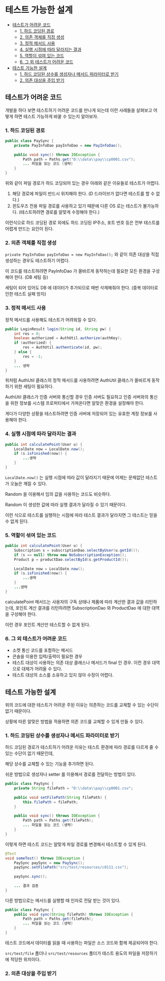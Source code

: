# 테스트 가능한 설계

- [테스트가 어려운 코드](#테스트가-어려운-코드)
  - [1. 하드 코딩된 경로](#1-하드-코딩된-경로)
  - [2. 의존 객체를 직접 생성](#2-의존-객체를-직접-생성)
  - [3. 정적 메서드 사용](#3-정적-메서드-사용)
  - [4. 실행 시점에 따라 달라지는 결과](#4-실행-시점에-따라-달라지는-결과)
  - [5. 역할이 섞여 있는 코드](#5-역할이-섞여-있는-코드)
  - [6. 그 외 테스트가 어려운 코드](#6-그-외-테스트가-어려운-코드)
- [테스트 가능한 설계](#테스트-가능한-설계)
  - [1. 하드 코딩된 상수를 생성자나 메서드 파라미터로 받기](#1-하드-코딩된-상수를-생성자나-메서드-파라미터로-받기)
  - [2. 의존 대상을 주입 받기](#2-의존-대상을-주입-받기)

## 테스트가 어려운 코드

개발을 하다 보면 테스트하기 어려운 코드를 만나게 되는데 이런 사례들을 살펴보고 어떻게 하면 테스트 가능하게 바꿀 수 있는지 알아보자.

### 1. 하드 코딩된 경로

```java
public class PaySync {
    private PayInfoDao payInfoDao = new PayInfoDao();
    
    public void sync() throws IOException {
        Path path = Paths.get("D:\\data\\pay\\cp0001.csv");
        ... 파일을 읽는 코드 (생략)
    }
}
```

위와 같이 파일 경로가 하드 코딩되어 있는 경우 아래와 같은 이유들로 테스트가 어렵다.

1. 해당 경로에 파일이 반드시 위치해야 한다. (D 드라이브가 없다면 테스트를 할 수 없다.)
2. 윈도우즈 전용 파일 경로를 사용하고 있기 때문에 다른 OS 로는 테스트가 불가능하다. (테스트하려면 경로를 알맞게 수정해야 한다.)

이런식으로 하드 코딩된 경로 외에도 하드 코딩된 IP주소, 포트 번호 등은 전부 테스트를 어렵게 만드는 요인이 된다.

### 2. 의존 객체를 직접 생성

`private PayInfoDao payInfoDao = new PayInfoDao();` 와 같이 의존 대상을 직접 생성하는 경우도 테스트하기 어렵다.

이 코드를 테스트하려면 PayInfoDao 가 올바르게 동작하는데 필요한 모든 환경을 구성해야 한다. (DB 세팅 등)

세팅이 되어 있어도 DB 에 데이터가 추가되므로 매번 삭제해줘야 한다. (중복 데이터로 인한 테스트 실패 방지)

### 3. 정적 메서드 사용

정적 메서드를 사용해도 테스트가 어려워질 수 있다.

```java
public LoginResult login(String id, String pw) {
    int res = 0;
    boolean authorized = AuthUtil.authorize(authKey);
    if (authorized) {
        res = AuthUtil.authenticate(id, pw);
    } else {
        res = -1;
    }
    ... 생략
}
```

위처럼 AuthUtil 클래스의 정적 메서드를 사용하려면 AuthUtil 클래스가 올바르게 동작하기 위한 세팅이 필요하다.

AuthUtil 클래스가 인증 서버와 통신할 경우 인증 서버도 필요하고 인증 서버와의 통신을 위한 정보를 시스템 프로퍼티에서 가져온다면 알맞은 환경을 설정해야 한다.

게다가 다양한 상황을 테스트하려면 인증 서버에 저장되어 있는 유효한 계정 정보를 사용해야 한다.

### 4. 실행 시점에 따라 달라지는 결과

```java
public int calculatePoint(User u) {
    LocalDate now = LocalDate.now();
    if (s.isFinished(now)) {
        ...생략
    }
}
```

`LocalDate.now()` 는 실행 시점에 따라 값이 달라지기 때문에 어제는 문제없던 테스트가 오늘은 깨질 수 있다.

Random 을 이용해서 임의 값을 사용하는 코드도 비슷하다.

Random 이 생성한 값에 따라 실행 결과가 달라질 수 있기 때문이다.

이런 식으로 테스트를 실행하는 시점에 따라 테스트 결과가 달라지면 그 테스트는 믿을 수 없게 된다.

### 5. 역할이 섞여 있는 코드

```java
public int calculatePoint(User u) {
    Subscription s = subscriptionDao.selectByUser(u.getId());
    if (s == null) throw new NoSubscriptionException();
    Product p = productDao.selectById(s.getProductId());
    
    LocalDate now = LocalDate.now();
    if (s.isFinished(now)) {
        ...생략
    }
    ...생략
}
```

calculatePoint 메서드는 사용자의 구독 상태나 제품에 따라 계산한 결과 값을 리턴하는데, 포인트 계산 결과를 리턴하려면 SubscriptionDao 와 ProductDao 에 대한 대역을 구성해야 한다.

이런 경우 포인트 계산만 테스트할 수 없게 된다.

### 6. 그 외 테스트가 어려운 코드

- 소켓 통신 코드를 포함하는 메서드
- 콘솔을 이용한 입력/출력이 필요한 경우
- 테스트 대상이 사용하는 의존 대상 클래스나 메서드가 final 인 경우. 이런 경우 대역으로 대체가 어려울 수 있다.
- 테스트 대상의 소스를 소유하고 있지 않아 수정이 어렵다.

## 테스트 가능한 설계

위의 코드에 대한 테스트가 어려운 주된 이유는 의존하는 코드를 교체할 수 있는 수단이 없기 때문이다.

상황에 따른 알맞은 방법을 적용하면 의존 코드를 교체할 수 있게 만들 수 있다.

### 1. 하드 코딩된 상수를 생성자나 메서드 파라미터로 받기

하드 코딩된 경로가 테스트하기 어려운 이유는 테스트 환경에 따라 경로를 다르게 줄 수 있는 수단이 없기 때문인데,

해당 상수를 교체할 수 있는 기능을 추가하면 된다.

쉬운 방법으로 생성자나 setter 를 이용해서 경로를 전달하는 방법이 있다.

```java
public class PaySync {
    private String filePath = "D:\\data\\pay\\cp0001.csv";
    
    public void setFilePath(String filePath) {
        this.filePath = filePath;
    }
    
    public void sync() throws IOException {
        Path path = Paths.get(filePath);
        ... 파일을 읽는 코드 (생략)
    }
}
```

이렇게 하면 테스트 코드는 알맞게 파일 경로를 변경해서 테스트할 수 있게 된다.

```java
@Test
void someTest() throws IOException {
    PaySync paySync = new PaySync();
    paySync.setFilePath("src/test/resources/c0111.csv");
    
    paySync.sync();
    
    ... 결과 검증
}
```

다른 방법으로는 메서드를 실행할 때 인자로 전달 받는 것이 있다.

```java
public class PaySync {
    public void sync(String filePath) throws IOException {
        Path path = Paths.get(filePath);
        ... 파일을 읽는 코드 (생략)
    }
}
```

테스트 코드에서 데이터를 읽을 때 사용하는 파일은 소스 코드와 함께 제공되어야 한다.

`src/test/file` 폴더나 `src/test/resources` 폴더가 테스트 용도의 파일을 저장하기에 적당한 위치이다.

### 2. 의존 대상을 주입 받기